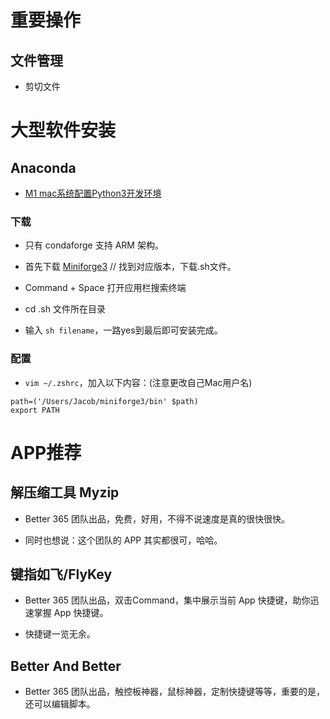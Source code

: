 # 重要操作

## 文件管理

- 剪切文件



# 大型软件安装

## Anaconda

- [M1 mac系统配置Python3开发环境](https://v3u.cn/a_id_189)

### 下载

- 只有 condaforge 支持 ARM 架构。

- 首先下载 [Miniforge3](https://github.com/conda-forge/miniforge/#download)  // 找到对应版本，下载.sh文件。

- Command + Space 打开应用栏搜索终端

- cd .sh 文件所在目录

- 输入 `sh filename`，一路yes到最后即可安装完成。

### 配置

- `vim ~/.zshrc`，加入以下内容：(注意更改自己Mac用户名)

```
path=('/Users/Jacob/miniforge3/bin' $path)
export PATH
```

> 

# APP推荐

## 解压缩工具 Myzip

- Better 365 团队出品，免费，好用，不得不说速度是真的很快很快。

- 同时也想说：这个团队的 APP 其实都很可，哈哈。

## 键指如飞/FlyKey

- Better 365 团队出品，双击Command，集中展示当前 App 快捷键，助你迅速掌握 App 快捷键。

- 快捷键一览无余。

## Better And Better

- Better 365 团队出品，触控板神器，鼠标神器，定制快捷键等等，重要的是，还可以编辑脚本。

  

